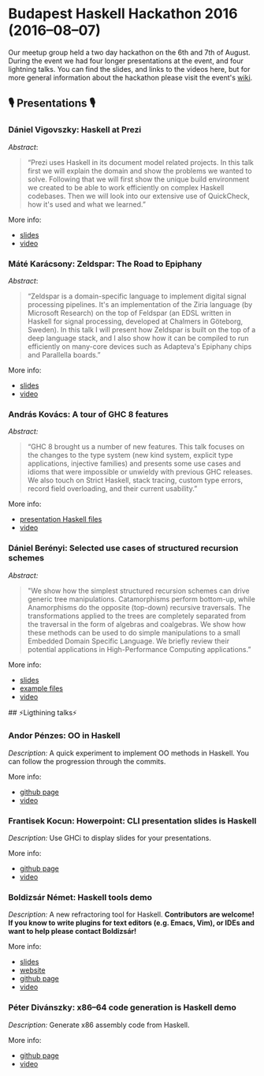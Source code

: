 # Budapest Haskell Hackathon 2016 (2016–08–07)

Our meetup group held a two day hackathon on the 6th and 7th of August. During the event we had four longer presentations at the event, and four lightning talks. You can find the slides, and links to the videos here, but for more general information about the hackathon please visit the event's [wiki][wiki].

## 🎙️ Presentations 🎙️

### Dániel Vigovszky: Haskell at Prezi

_Abstract_:
> “Prezi uses Haskell in its document model related projects. In this talk first we will explain the domain and show the problems we wanted to solve. Following that we will first show the unique build environment we created to be able to work efficiently on complex Haskell codebases. Then we will look into our extensive use of QuickCheck, how it's used and what we learned.”

More info:

* [slides](https://prezi.com/p/j0dehuddmj1d/)
* [video][yt_prezi]

### Máté Karácsony: Zeldspar: The Road to Epiphany

_Abstract_:
> “Zeldspar is a domain-specific language to implement digital signal processing pipelines. It's an implementation of the Ziria language (by Microsoft Research) on the top of Feldspar (an EDSL written in Haskell for signal processing, developed at Chalmers in Göteborg, Sweden). In this talk I will present how Zeldspar is built on the top of a deep language stack, and I also show how it can be compiled to run efficiently on many-core devices such as Adapteva's Epiphany chips and Parallella boards.”

More info:

* [slides](presentations/MKaracsony_Zeldspar/Zeldspar_the_road_to_epiphany.pdf)
* [video][yt_zeldspar]

### András Kovács: A tour of GHC 8 features

_Abstract:_
> “GHC 8 brought us a number of new features. This talk focuses on the changes to the type system (new kind system, explicit type applications, injective families) and presents some use cases and idioms that were impossible or unwieldy with previous GHC releases. We also touch on Strict Haskell, stack tracing, custom type errors, record field overloading, and their current usability.”

More info:

* [presentation Haskell files](presentations/AKovacs_GHC8)
* [video][yt_ghc8]

### Dániel Berényi: Selected use cases of structured recursion schemes

_Abstract:_
> "We show how the simplest structured recursion schemes can drive generic tree manipulations. Catamorphisms perform bottom-up, while Anamorphisms do the opposite (top-down) recursive traversals. The transformations applied to the trees are completely separated from the traversal in the form of algebras and coalgebras. We show how these methods can be used to do simple manipulations to a small Embedded Domain Specific Language. We briefly review their potential applications in High-Performance Computing applications.”

More info:

* [slides](presentations/DBerenyi_Recursion_schemes/DBerenyi_HaskellHackathon.pdf)
* [example files](presentations/DBerenyi_Recursion_schemes/)
* [video][yt_gpulab]


## ⚡️Ligthining talks⚡️

### Andor Pénzes: OO in Haskell
_Description:_ A quick experiment to implement OO methods in Haskell. You can follow the progression through the commits.

More info:

* [github page][oo_haskell]
* [video][yt_oo]

### Frantisek Kocun: Howerpoint: CLI presentation slides is Haskell
_Description:_ Use GHCi to display slides for your presentations.

More info:

* [github page][howerpoint]
* [video][yt_hower]

### Boldizsár Német: Haskell tools demo
_Description:_ A new refractoring tool for Haskell.
**Contributors are welcome! If you know to write plugins for text editors (e.g. Emacs, Vim), or IDEs and want to help please contact Boldizsár!**

More info:

* [slides](lightning_talks/BNemeth_Haskell_tools.pdf)
* [website][htoolsweb]
* [github page][htoolsgit]
* [video][yt_htools]

### Péter Divánszky: x86–64 code generation is Haskell demo
_Description:_ Generate x86 assembly code from Haskell.

More info:

* [github page][x86]
* [video][yt_x86]

[wiki]: https://wiki.haskell.org/Budapest_Hackathon_2016
[oo_haskell]: https://github.com/andorp/oo-haskell
[howerpoint]: https://github.com/fokot/howerpoint
[htoolsweb]: http://haskelltools.org
[htoolsgit]: https://github.com/haskell-tools/haskell-tools
[x86]: https://github.com/divipp/x86-64
[yt_prezi]: https://www.youtube.com/watch?v=5fnQWaIS30A
[yt_zeldspar]: https://www.youtube.com/watch?v=GY5SxLkVyp4
[yt_gpulab]: https://www.youtube.com/watch?v=0Od_smjZ_jU
[yt_ghc8]: https://www.youtube.com/watch?v=cCGqV90jyOc
[yt_oo]: https://www.youtube.com/watch?v=vw9PKN7EwTs
[yt_hower]: https://www.youtube.com/watch?v=C88Og_lX22E
[yt_htools]: https://www.youtube.com/watch?v=wpNxuR-XgNQ
[yt_x86]: https://www.youtube.com/watch?v=H8gPOHb2A-0
